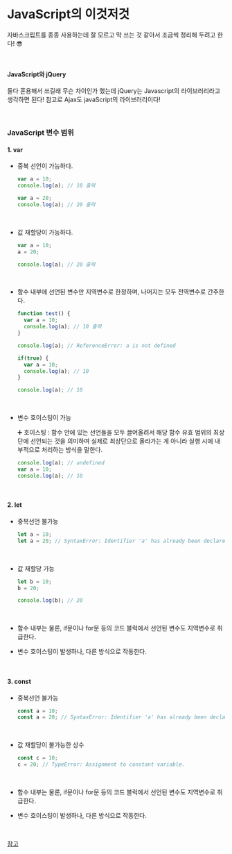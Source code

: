 # JavaScript의 이것저것

자바스크립트를 종종 사용하는데 잘 모르고 막 쓰는 것 같아서 조금씩 정리해 두려고 한다! 😎

<br>

#### JavaScript와 jQuery

둘다 혼용해서 쓰길래 무슨 차이인가 했는데 jQuery는 Javascript의 라이브러리라고 생각하면 된다!
참고로 Ajax도 javaScript의 라이브러리이다!

<br>

### JavaScript 변수 범위

#### 1. var

+ 중복 선언이 가능하다.

  ```javascript
  var a = 10;
  console.log(a); // 10 출력
  
  var a = 20;
  console.log(a); // 20 출력
  ```

  <br>

+ 값 재할당이 가능하다.

  ```javascript
  var a = 10; 
  a = 20; 
  
  console.log(a); // 20 출력
  ```

  <br>

+ 함수 내부에 선언된 변수만 지역변수로 한정하며, 나머지는 모두 전역변수로 간주한다.

  ```javascript
  function test() {
  	var a = 10;
  	console.log(a); // 10 출력
  }
  
  console.log(a); // ReferenceError: a is not defined
  ```

  ```javascript
  if(true) { 
  	var a = 10; 
  	console.log(a); // 10 
  } 
  
  console.log(a); // 10
  ```
  
  <br>
  
+ 변수 호이스팅이 가능

  ➕ 호이스팅 : 함수 안에 있는 선언들을 모두 끌어올려서 해당 함수 유효 범위의 최상단에 선언되는 것을 의미하며 실제로 최상단으로 올라가는 게 아니라 실행 시에 내부적으로 처리하는 방식을 말한다.
  
  ```javascript
  console.log(a); // undefined 
  var a = 10; 
  console.log(a); // 10
  ```
  
  

<br>

#### 2. let

+ 중복선언 불가능

  ```javascript
  let a = 10; 
  let a = 20; // SyntaxError: Identifier 'a' has already been declared
  ```

  <br>

+ 값 재할당 가능

  ```javascript
  let b = 10; 
  b = 20; 
  
  console.log(b); // 20
  ```

  <br>

+ 함수 내부는 물론, if문이나 for문 등의 코드 블럭에서 선언된 변수도 지역변수로 취급한다.

+ 변수 호이스팅이 발생하나, 다른 방식으로 작동한다.

<br>

#### 3. const

+ 중복선언 불가능

  ```javascript
  const a = 10; 
  const a = 20; // SyntaxError: Identifier 'a' has already been declared
  ```

  <br>

+ 값 재할당이 불가능한 상수

  ```javascript
  const c = 10; 
  c = 20; // TypeError: Assignment to constant variable.
  ```

  <br>

+ 함수 내부는 물론, if문이나 for문 등의 코드 블럭에서 선언된 변수도 지역변수로 취급한다.

+ 변수 호이스팅이 발생하나, 다른 방식으로 작동한다.

<br>

[참고](https://curryyou.tistory.com/192)

